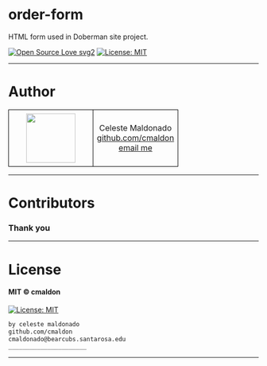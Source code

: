 # order-form
HTML form used in Doberman site project.


[![Open Source Love svg2](https://badges.frapsoft.com/os/v2/open-source.svg?v=103)](https://github.com/ellerbrock/open-source-badges/)
[![License: MIT](https://img.shields.io/badge/License-MIT-yellow.svg)](https://opensource.org/licenses/MIT)
<!-- <img src="assets/NNNNNNNNNNNNN" width="400"> -->
<!-- <h2 align="center">____________________</h2> -->

<!-- <h4 align="center">________________________</h4> -->

----

# Author
<table class="example1" style="background-color:transparent;border-collapse:collapse; amrgin:auto;">
  <tr>
    <td style="border:1px solid black;padding:7px;width:50%;text-align:center;">
      <image src="https://contrib.rocks/image?repo=cmaldon/pro_mern_stack" height="99px" width="99px"></image></td>
    <td style="border:1px solid black;padding:7px;width:50%;text-align:center;">Celeste Maldonado<br>
      <a href="https://github.com/cmaldon">github.com/cmaldon</a><br>
     <a href="mailto: cmaldonado@bearcubs.santarosa.edu">email me</a></td>
  </tr>
</table>

----


# Contributors

<h3>Thank you</h3>

----


# License
#### MIT © cmaldon
[![License: MIT](https://img.shields.io/badge/License-MIT-yellow.svg)](https://opensource.org/licenses/MIT)
```bash
by celeste maldonado
github.com/cmaldon
cmaldonado@bearcubs.santarosa.edu
______________________
``` 

----
